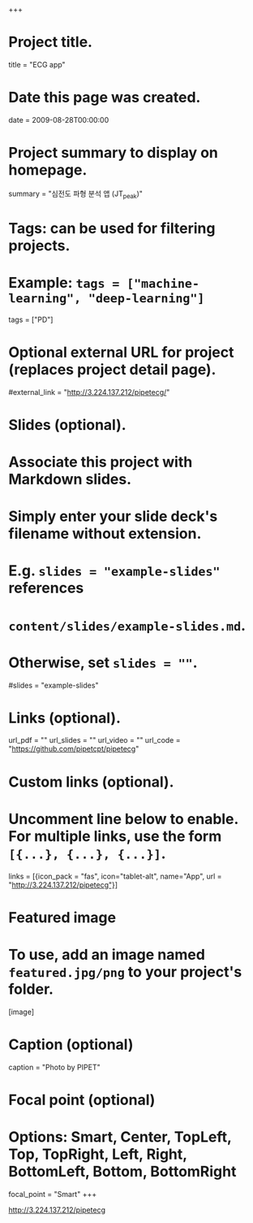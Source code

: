 +++
# Project title.
title = "ECG app"

# Date this page was created.
date = 2009-08-28T00:00:00

# Project summary to display on homepage.
summary = "심전도 파형 분석 앱 (JT<sub>peak</sub>)"

# Tags: can be used for filtering projects.
# Example: `tags = ["machine-learning", "deep-learning"]`
tags = ["PD"]

# Optional external URL for project (replaces project detail page).
#external_link = "http://3.224.137.212/pipetecg/"

# Slides (optional).
#   Associate this project with Markdown slides.
#   Simply enter your slide deck's filename without extension.
#   E.g. `slides = "example-slides"` references 
#   `content/slides/example-slides.md`.
#   Otherwise, set `slides = ""`.
#slides = "example-slides"

# Links (optional).
url_pdf = ""
url_slides = ""
url_video = ""
url_code = "https://github.com/pipetcpt/pipetecg"

# Custom links (optional).
#   Uncomment line below to enable. For multiple links, use the form `[{...}, {...}, {...}]`.
links = [{icon_pack = "fas", icon="tablet-alt", name="App", url = "http://3.224.137.212/pipetecg"}]

# Featured image
# To use, add an image named `featured.jpg/png` to your project's folder. 
[image]
  # Caption (optional)
  caption = "Photo by PIPET"
  
  # Focal point (optional)
  # Options: Smart, Center, TopLeft, Top, TopRight, Left, Right, BottomLeft, Bottom, BottomRight
  focal_point = "Smart"
+++

<http://3.224.137.212/pipetecg>
